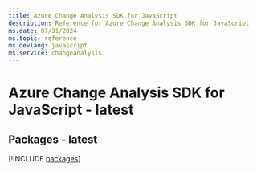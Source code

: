 ```yaml
---
title: Azure Change Analysis SDK for JavaScript
description: Reference for Azure Change Analysis SDK for JavaScript
ms.date: 07/31/2024
ms.topic: reference
ms.devlang: javascript
ms.service: changeanalysis
---
```

# Azure Change Analysis SDK for JavaScript - latest
## Packages - latest
[!INCLUDE [packages](change-analysis-index.md)]